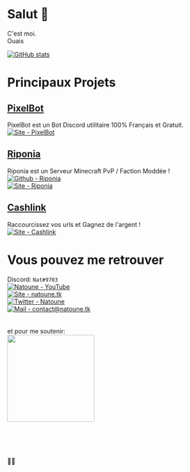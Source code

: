 # Salut 👋
C'est moi.<br>
Ouais

[![GitHub stats](https://github-readme-stats.vercel.app/api?username=natoune)](https://github-readme-stats.vercel.app/api?username=natoune)

# Principaux Projets
## [PixelBot](https://pixelbot.tk/)<br>
PixelBot est un Bot Discord utilitaire 100% Français et Gratuit.<br>
[![Site - PixelBot](https://img.shields.io/static/v1?label=Site&message=pixelbot.tk&color=orange)](https://pixelbot.tk)<br>
## [Riponia](https://riponia.tk/)<br>
Riponia est un Serveur Minecraft PvP / Faction Moddée !<br>
[![Github - Riponia](https://img.shields.io/static/v1?label=Github&message=Riponia&color=blue&logo=github)](https://github.com/Riponia)<br>
[![Site - Riponia](https://img.shields.io/static/v1?label=Site&message=riponia.tk&color=orange)](https://riponia.tk)<br>
## [Cashlink](https://cashlink.ml/)<br>
Raccourcissez vos urls et Gagnez de l'argent !<br>
[![Site - Cashlink](https://img.shields.io/static/v1?label=Site&message=cashlink.ml&color=orange)](https://cashlink.ml)<br>

# Vous pouvez me retrouver
Discord: `Nat#9703`<br>
[![Natoune - YouTube](https://img.shields.io/static/v1?label=Natoune&message=YouTube&color=red&logo=youtube)](https://www.youtube.com/channel/UCmiUA3YW05-F1rWzhDZMu_w)<br>
[![Site - natoune.tk](https://img.shields.io/static/v1?label=Site&message=natoune.tk&color=orange&logo=CodersRank)](https://natoune.tk/)<br>
[![Twitter - Natoune](https://img.shields.io/static/v1?label=Natoune&message=Twitter&color=blue&logo=twitter)](https://tiwtter.com/Nat0une/)<br>
[![Mail - contact@natoune.tk](https://img.shields.io/static/v1?label=Contact%20mail&message=contact@natoune.tk&color=lightgreen&logo=gmail)](mailto:contact@natoune.tk)<br><br><br>
et pour me soutenir:<br>
<a href="https://buymeacoffee.com/Natoune"><img src="https://cdn.buymeacoffee.com/buttons/v2/default-black.png" width=200></a>

<!--
**Natoune/Natoune** is a ✨ _special_ ✨ repository because its `README.md` (this file) appears on your GitHub profile.

Here are some ideas to get you started:

- 🔭 I’m currently working on ...
- 🌱 I’m currently learning ...
- 👯 I’m looking to collaborate on ...
- 🤔 I’m looking for help with ...
- 💬 Ask me about ...
- 📫 How to reach me: ...
- 😄 Pronouns: ...
- ⚡ Fun fact: ...
-->
<br/>
<br/>
<br/>
<br/>
🏳️‍🌈
